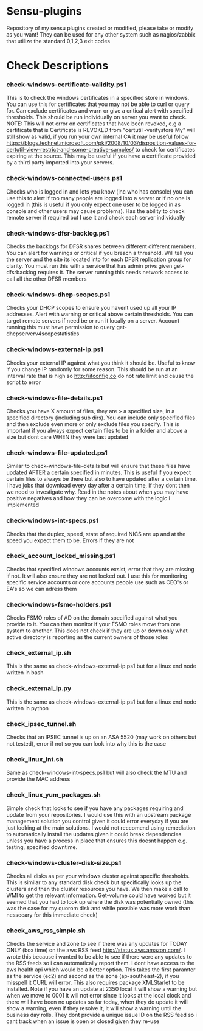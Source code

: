 # Sensu-plugins
Repository of my sensu plugins created or modified, please take or modify as you want! They can be used for any other system such as nagios/zabbix that utilize the standard 0,1,2,3 exit codes

# Check Descriptions

### check-windows-certificate-validity.ps1 
This is to check the windows certificates in a specified store in windows. You can use this for certificates that you may not be able to curl or query for. Can exclude certificates and warn or give a critical alert with specified thresholds. This should be run individually on server you want to check. NOTE: This will not error on certificates that have been revoked, e.g a certificate that is Certificate is REVOKED from "certutil -verifystore My" will still show as valid, if you run your own internal CA it may be useful follow https://blogs.technet.microsoft.com/pki/2008/10/03/disposition-values-for-certutil-view-restrict-and-some-creative-samples/ to check for certificates expiring at the source. This may be useful if you have a certificate provided by a third party imported into your servers.

### check-windows-connected-users.ps1 
Checks who is logged in and lets you know (inc who has console) you can use this to alert if too many people are logged into a server or if no one is logged in (this is useful if you only expect one user to be logged in as console and other users may cause problems). Has the ability to check remote server if required but I use it and check each server individually

### check-windows-dfsr-backlog.ps1 
Checks the backlogs for DFSR shares between different different members. You can alert for warnings or critical if you breach a threshold. Will tell you the server and the site its located into for each DFSR replication group for clarity. You must run this with a service that has admin privs given get-dfsrbacklog requires it. The server running this needs network access to call all the other DFSR members

### check-windows-dhcp-scopes.ps1
Checks your DHCP scopes to ensure you havent used up all your IP addresses. Alert with warning or critical above certain thresholds. You can target remote servers if need be or run it locally on a server. Account running this must have permission to query get-dhcpserverv4scopestatistics

### check-windows-external-ip.ps1
Checks your external IP against what you think it should be. Useful to know if you change IP randomly for some reason. This should be run at an interval rate that is high so http://ifconfig.co do not rate limit and cause the script to error 

### check-windows-file-details.ps1
Checks you have X amount of files, they are > a specified size, in a specified directory (including sub dirs). You can include only specified files and then exclude even more or only exclude files you specify. This is important if you always expect certain files to be in a folder and above a size but dont care WHEN they were last updated

### check-windows-file-updated.ps1 
Similar to check-windows-file-details but will ensure that these files have updated AFTER a certain specified in minutes. This is useful if you expect certain files to always be there but also to have updated after a certain time. I have jobs that download every day after a certain time, if they dont then we need to investigate why. Read in the notes about when you may have positive negatives and how they can be overcome with the logic i implemented

### check-windows-int-specs.ps1 
Checks that the duplex, speed, state of required NICS are up and at the speed you expect them to be. Errors if they are not

### check_account_locked_missing.ps1 
Checks that specified windows accounts exsist, error that they are missing if not. It will also ensure they are not locked out. I use this for monitoring specific service accounts or core accounts people use such as CEO's or EA's so we can adress them

### check-windows-fsmo-holders.ps1
Checks FSMO roles of AD on the domain specified against what you provide to it. You can then monitor if your FSMO roles move from one system to another. This does not check if they are up or down only what active directory is reporting as the current owners of those roles

### check_external_ip.sh 
This is the same as check-windows-external-ip.ps1 but for a linux end node written in bash

### check_external_ip.py
This is the same as check-windows-external-ip.ps1 but for a linux end node written in python

### check_ipsec_tunnel.sh 
Checks that an IPSEC tunnel is up on an ASA 5520 (may work on others but not tested), error if not so you can look into why this is the case

### check_linux_int.sh
Same as check-windows-int-specs.ps1 but will also check the MTU and provide the MAC address

### check_linux_yum_packages.sh
Simple check that looks to see if you have any packages requiring and update from your repositories. I would use this with an upstream package management solution you control given it could error everyday if you are just looking at the main solutions. I would not reccomend using remediation to automatically install the updates given it could break dependencies unless you have a process in place that ensures this doesnt happen e.g. testing, specified downtime.

### check-windows-cluster-disk-size.ps1
Checks all disks as per your windows cluster against specific thresholds. This is similar to any standard disk check but specifically looks up the clusters and then the cluster resources you have. We then make a call to WMI to get the relevant information. Get-volume could have worked but it seemed that you had to look up where the disk was potentially owned (this was the case for my quorom disk and while possible was more work than nessecary for this immediate check)

### check_aws_rss_simple.sh
Checks the service and zone to see if there was any updates for TODAY ONLY (box time) on the aws RSS feed http://status.aws.amazon.com/. I wrote this because i wanted to be able to see if there were any updates to the RSS feeds so i can automatically report them. I dont have access to the aws health api which would be a better option. This takes the first paramter as the service (ec2) and second as the zone (ap-southeast-2), if you misspell it CURL will error. This also requires package XMLStarlet to be installed. Note if you have an update at 2350 local it will show a warning but when we move to 0001 it will not error since it looks at the local clock and there will have been no updates so far today, when they do update it will show a warning, even if they resolve it, it will show a warning until the business day rolls. They dont provide a unique issue ID on the RSS feed so i cant track when an issue is open or closed given they re-use <title> names.

### check-windows-local-locked-users.ps1
We used to have a bunch of servers in the DMZ that hosted our FTP. Users connected with local accounts with no privileges, often they would lock them self out and we had no way of knowing until they complained or it auto-unlocked. We could have just run a script that unlocked all accounts every X minutes but if someone was trying to brute force this would just help them. This script allows you to query a system for all local accounts, that are users that are locked out and report them. It also then provides the last few events (number specified by eventline). You can run this locally on the machine or query a remote machine by specifying the comp variable. This script may be a bit slow pulling the events from event viewer if you have lots of accounts locked out and a saturated security log.

### wsus_sync_completed.ps1
Checks if your wsus server is synchronized with its upstream target. This will also alert based on your threshold if it took too long to sync (e.g. a slow link or large amount of updates or some performance issue) OR if it has been too long since an update has occured (e.g. we havent synchronized in 24 hours when we check 2 times a day). NOTE: This only targets one server but could easily be modified to target or pull from a list

### check-dfsr-folders-replicated.ps1
Check that a DFSR folder exists on a specific server. If you have a backup server that you point folders to to ensure it gets backed up and you have hundreds of folders across multiple replicaton groups you may forget to add one. This will check to ensure that each folder is present on ATLEAST one of your backup servers. If your replication is broken this wont help you identify that but it will help you notice if you forget to add one
